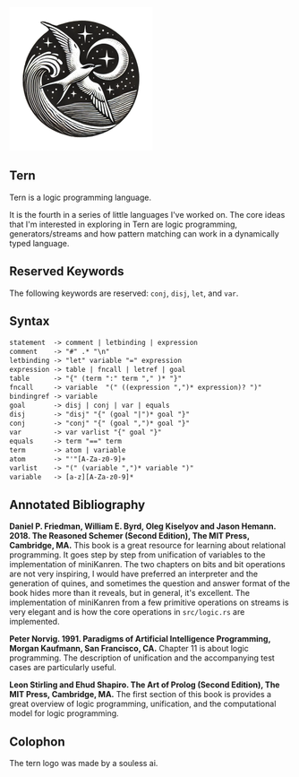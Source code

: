 ![tern logo](tern-logo-small.png)

Tern
----
Tern is a logic programming language.

It is the fourth in a series of little languages I've worked on. The core ideas that I'm interested
in exploring in Tern are logic programming, generators/streams and how pattern matching can work
in a dynamically typed language.

Reserved Keywords
-----------------
The following keywords are reserved: `conj`, `disj`, `let`, and `var`.

Syntax
------
    statement  -> comment | letbinding | expression
    comment    -> "#" .* "\n"
    letbinding -> "let" variable "=" expression
    expression -> table | fncall | letref | goal
    table      -> "{" (term ":" term "," )* "}"
    fncall     -> variable  "(" ((expression ",")* expression)? ")"
    bindingref -> variable
    goal       -> disj | conj | var | equals
    disj       -> "disj" "{" (goal "|")* goal "}"
    conj       -> "conj" "{" (goal ",")* goal "}"
    var        -> var varlist "{" goal "}"
    equals     -> term "==" term
    term       -> atom | variable
    atom       -> "'"[A-Za-z0-9]+
    varlist    -> "(" (variable ",")* variable ")"
    variable   -> [a-z][A-Za-z0-9]*

Annotated Bibliography
----------------------
**Daniel P. Friedman, William E. Byrd, Oleg Kiselyov and Jason Hemann. 2018. The Reasoned Schemer (Second Edition), The MIT Press, Cambridge, MA.**
This book is a great resource for learning about relational programming. It goes step by step from unification of
variables to the implementation of miniKanren. The two chapters on bits and bit operations are not very
inspiring, I would have preferred an interpreter and the generation of quines, and sometimes the question and
answer format of the book hides more than it reveals, but in general, it's excellent. The implementation of miniKanren
from a few primitive operations on streams is very elegant and is how the core operations in `src/logic.rs`
are implemented.

**Peter Norvig. 1991. Paradigms of Artificial Intelligence Programming, Morgan Kaufmann, San Francisco, CA.**
Chapter 11 is about logic programming. The description of unification and the accompanying test cases are particularly useful.

**Leon Stirling and Ehud Shapiro. The Art of Prolog (Second Edition), The MIT Press, Cambridge, MA.**
The first section of this book is provides a great overview of logic programming, unification, and the computational model
for logic programming.

Colophon
--------
The tern logo was made by a souless ai.